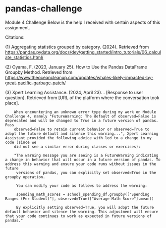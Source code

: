 # pandas-challenge
Module 4 Challenge
Below is the help I received with certain aspects of this assignment.

Citations:

(1)   Aggregating statistics grouped by category. (2024). Retrieved from https://pandas.pydata.org/docs/dev/getting_started/intro_tutorials/06_calculate_statistics.html/

(2)   Oyama, F. (2023, January 25). How to Use the Pandas DataFrame Groupby Method. Retrieved from https://www.theoceancleanup.com/updates/whales-likely-impacted-by-great-pacific-garbage-patch/

(3)   Xpert Learning Assistance. (2024, April 23). . [Response to user question]. Retrieved from [URL of the platform where the conversation took place].

        When encountering an unknown error type during my work on Module Challenge 4, namely "FutureWarning: The default of observed=False is deprecated and will be changed to True in a future version of pandas. Pass 
        observed=False to retain current behavior or observed=True to adopt the future default and silence this warning...", Xpert Learning Assistant provided the following advice with led to a change in my code (since we 
        did not see a similar error during classes or exercises):
        
        "The warning message you are seeing is a FutureWarning indicating a change in behavior that will occur in a future version of pandas. To address this warning and ensure your code runs without issues in the future   
         versions of pandas, you can explicitly set observed=True in the groupby operation.

         You can modify your code as follows to address the warning:

         spending_math_scores = school_spending_df.groupby(["Spending Ranges (Per Student)"], observed=True)["Average Math Score"].mean()

         By explicitly setting observed=True, you will adopt the future default behavior and silence the warning. This adjustment will ensure that your code continues to work as expected in future versions of pandas."
